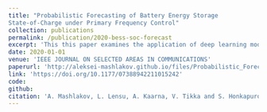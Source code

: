 ```yaml
---
title: "Probabilistic Forecasting of Battery Energy Storage
State-of-Charge under Primary Frequency Control"
collection: publications
permalink: /publication/2020-bess-soc-forecast
excerpt: 'This this paper examines the application of deep learning models for probabilistic forecasts of battery storage energy activations under the provision of primary frequency control in different synchronous areas.'
date: 2020-01-01
venue: 'IEEE JOURNAL ON SELECTED AREAS IN COMMUNICATIONS'
paperurl: 'http://aleksei-mashlakov.github.io/files/Probabilistic_Forecasting_of_Battery_Energy_Storage_State-of-Charge_under_Primary_Frequency_Control.pdf'
link: 'https://doi.org/10.1177/07388942211015242'
code: 
github: 
citation: 'A. Mashlakov, L. Lensu, A. Kaarna, V. Tikka and S. Honkapuro, "Probabilistic Forecasting of Battery Energy Storage State-of-Charge under Primary Frequency Control," in <i>IEEE Journal on Selected Areas in Communications<i>, vol. 38, no. 1, pp. 96-109, Jan. 2020, doi: 10.1109/JSAC.2019.2952195.'
---
```


